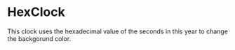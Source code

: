# HexClock
This clock uses the hexadecimal value of the seconds in this year to change the backgorund color.
